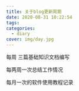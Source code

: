 ```yaml
---
title: 关于blog更新周期
date: 2020-08-31 10:22:54
tags:
categories:
  - diary
cover: img/day.jpg
---
```



每周 三篇基础知识文档编写

每两周一次总结工作情况

每月一次的软件使用教程记录

